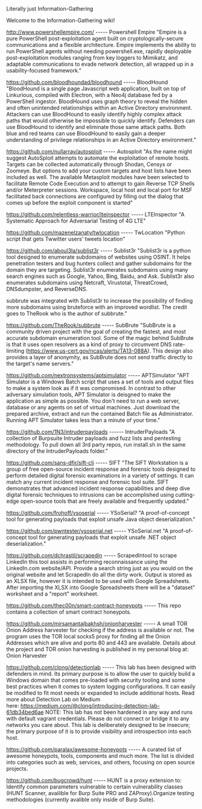 Literally just Information-Gathering

Welcome to the Information-Gathering wiki!

http://www.powershellempire.com/ ----- Powershell Empire "Empire is a pure PowerShell post-exploitation agent built on cryptologically-secure communications and a flexible architecture. Empire implements the ability to run PowerShell agents without needing powershell.exe, rapidly deployable post-exploitation modules ranging from key loggers to Mimikatz, and adaptable communications to evade network detection, all wrapped up in a usability-focused framework."

https://github.com/bloodhoundad/bloodhound ----- BloodHound "BloodHound is a single page Javascript web application, built on top of Linkurious, compiled with Electron, with a Neo4j database fed by a PowerShell ingestor. BloodHound uses graph theory to reveal the hidden and often unintended relationships within an Active Directory environment. Attackers can use BloodHound to easily identify highly complex attack paths that would otherwise be impossible to quickly identify. Defenders can use BloodHound to identify and eliminate those same attack paths. Both blue and red teams can use BloodHound to easily gain a deeper understanding of privilege relationships in an Active Directory environment."

https://github.com/nullarray/autosploit ----- Autosploit "As the name might suggest AutoSploit attempts to automate the exploitation of remote hosts. Targets can be collected automatically through Shodan, Censys or Zoomeye. But options to add your custom targets and host lists have been included as well. The available Metasploit modules have been selected to facilitate Remote Code Execution and to attempt to gain Reverse TCP Shells and/or Meterpreter sessions. Workspace, local host and local port for MSF facilitated back connections are configured by filling out the dialog that comes up before the exploit component is started"

https://github.com/relentless-warrior/lteinspector ----- LTEInspector "A Systematic Approach for Adversarial Testing of 4G LTE"

https://github.com/mazenelzanaty/twlocation ----- TwLocation "Python script that gets Twwitter users' tweets location"

https://github.com/aboul3la/sublist3r ----- Sublist3r "Sublist3r is a python tool designed to enumerate subdomains of websites using OSINT. It helps penetration testers and bug hunters collect and gather subdomains for the domain they are targeting. Sublist3r enumerates subdomains using many search engines such as Google, Yahoo, Bing, Baidu, and Ask. Sublist3r also enumerates subdomains using Netcraft, Virustotal, ThreatCrowd, DNSdumpster, and ReverseDNS.

subbrute was integrated with Sublist3r to increase the possibility of finding more subdomains using bruteforce with an improved wordlist. The credit goes to TheRook who is the author of subbrute."

https://github.com/TheRook/subbrute ----- SubBrute "SubBrute is a community driven project with the goal of creating the fastest, and most accurate subdomain enumeration tool. Some of the magic behind SubBrute is that it uses open resolvers as a kind of proxy to circumvent DNS rate-limiting (https://www.us-cert.gov/ncas/alerts/TA13-088A). This design also provides a layer of anonymity, as SubBrute does not send traffic directly to the target's name servers."

https://github.com/nextronsystems/aptsimulator ----- APTSimulator "APT Simulator is a Windows Batch script that uses a set of tools and output files to make a system look as if it was compromised. In contrast to other adversary simulation tools, APT Simulator is deisgned to make the application as simple as possible. You don't need to run a web server, database or any agents on set of virtual machines. Just download the prepared archive, extract and run the contained Batch file as Administrator. Running APT Simulator takes less than a minute of your time."

https://github.com/1N3/intruderpayloads ------ IntruderPayloads "A collection of Burpsuite Intruder payloads and fuzz lists and pentesting methodology. To pull down all 3rd party repos, run install.sh in the same directory of the IntruderPayloads folder."

https://github.com/sans-dfir/sift-cli ----- SIFT "The SIFT Workstation is a group of free open-source incident response and forensic tools designed to perform detailed digital forensic examinations in a variety of settings. It can match any current incident response and forensic tool suite. SIFT demonstrates that advanced incident response capabilities and deep dive digital forensic techniques to intrusions can be accomplished using cutting-edge open-source tools that are freely available and frequently updated."

https://github.com/frohoff/ysoserial ----- YSoSerial? "A proof-of-concept tool for generating payloads that exploit unsafe Java object deserialization."

https://github.com/pwntester/ysoserial.net ----- YSoSerial.net "A proof-of-concept tool for generating payloads that exploit unsafe .NET object deserialization."

https://github.com/dchrastil/scrapedin ----- 
ScrapedIntool to scrape LinkedIn
this tool assists in performing reconnaissance using the LinkedIn.com website/API. Provide a search string just as you would on the original website and let ScrapedIn do all the dirty work. Output is stored as an XLSX file, however it is intended to be used with Google Spreadsheets. After importing the XLSX into Google Spreadsheets there will be a "dataset" worksheet and a "report" worksheet.

https://github.com/thec00n/smart-contract-honeypots ----- This repo contains a collection of smart contract honeypots.

https://github.com/mirsamantajbakhsh/onionharvester ----- A  small TOR Onion Address harvester for checking if the address is available or not. The program uses the TOR local socks5 proxy for finding all the Onion Addresses which are alive and ports 80 and 443 are available. Details about the project and TOR onion harvesting is published in my personal blog at: Onion Harvester

https://github.com/clong/detectionlab ----- This lab has been designed with defenders in mind. Its primary purpose is to allow the user to quickly build a Windows domain that comes pre-loaded with security tooling and some best practices when it comes to system logging configurations. It can easily be modified to fit most needs or expanded to include additional hosts.
Read more about Detection Lab on Medium here: https://medium.com/@clong/introducing-detection-lab-61db34bed6ae
NOTE: This lab has not been hardened in any way and runs with default vagrant credentials. Please do not connect or bridge it to any networks you care about. This lab is deliberately designed to be insecure; the primary purpose of it is to provide visibility and introspection into each host.

https://github.com/paralax/awesome-honeypots ----- A curated list of awesome honeypots, tools, components and much more. The list is divided into categories such as web, services, and others, focusing on open source projects.

https://github.com/bugcrowd/hunt ----- HUNT is a proxy extension to:
Identify common parameters vulnerable to certain vulnerability classes (HUNT Scanner, availible for Burp Suite PRO and ZAProxy).Organize testing methodologies (currently avalible only inside of Burp Suite). 

